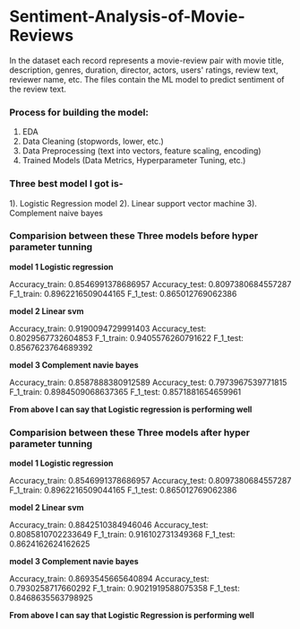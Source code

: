 # Sentiment-Analysis-of-Movie-Reviews

In the dataset each record represents a movie-review pair with movie title, description, genres, duration, director, actors, users' ratings, review text, reviewer name, etc. The files contain the ML model to predict sentiment of the review text.

### Process for building the model:
1. EDA
2. Data Cleaning (stopwords, lower, etc.)
3. Data Preprocessing (text into vectors, feature scaling, encoding)
4. Trained Models (Data Metrics, Hyperparameter Tuning, etc.)

### Three best model I got is-

1). Logistic Regression model
2). Linear support vector machine
3). Complement naive bayes

### Comparision between these Three models before hyper parameter tunning

**model 1 Logistic regression**

Accuracy_train: 0.8546991378686957 Accuracy_test: 0.8097380684557287 F_1_train: 0.8962216509044165 F_1_test: 0.865012769062386

**model 2 Linear svm**

Accuracy_train: 0.9190094729991403 Accuracy_test: 0.8029567732604853 F_1_train: 0.9405576260791622 F_1_test: 0.8567623764689392

**model 3 Complement navie bayes​**

Accuracy_train: 0.8587888380912589 Accuracy_test: 0.7973967539771815 F_1_train: 0.8984509068637365 F_1_test: 0.8571881654659961

**From above I can say that Logistic regression is performing well**

### Comparision between these Three models after hyper parameter tunning

**model 1 Logistic regression**

Accuracy_train: 0.8546991378686957 Accuracy_test: 0.8097380684557287 F_1_train: 0.8962216509044165 F_1_test: 0.865012769062386

**model 2 Linear svm**

Accuracy_train: 0.8842510384946046 Accuracy_test: 0.8085810702233649 F_1_train: 0.916102731349368 F_1_test: 0.8624162624162625

**model 3 Complement navie bayes**

Accuracy_train: 0.8693545665640894 Accuracy_test: 0.7930258717660292 F_1_train: 0.9021919588075358 F_1_test: 0.8468635563798925

**From above I can say that Logistic Regression is performing well**
